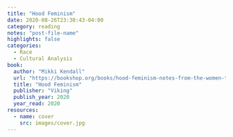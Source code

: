 ```yaml
---
title: "Hood Feminism"
date: 2020-08-26T23:30:43-04:00
category: reading
notes: "post-file-name"
highlights: false
categories:
  - Race
  - Cultural Analysis
book:
  author: "Mikki Kendall"
  url: "https://bookshop.org/books/hood-feminism-notes-from-the-women-that-a-movement-forgot/9780525560548"
  title: "Hood Feminism"
  publisher: "Viking"
  publish_year: 2020
  year_read: 2020
resources:
  - name: cover
    src: images/cover.jpg
---
```


